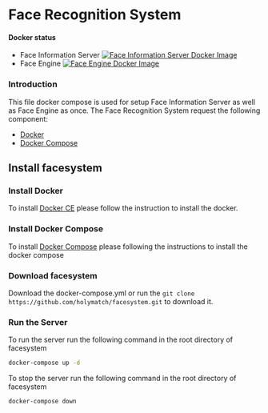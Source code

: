 # Face Recognition System

#### Docker status
+ Face Information Server
[![Face Information Server Docker Image](https://dockerbuildbadges.quelltext.eu/status.svg?organization=holymatch&repository=faceweb)](https://hub.docker.com/r/holymatch/faceweb/)
+ Face Engine
[![Face Engine Docker Image](https://dockerbuildbadges.quelltext.eu/status.svg?organization=holymatch&repository=faceengine)](https://hub.docker.com/r/holymatch/faceengine/)


### Introduction
This file docker compose is used for setup Face Information Server as well as Face Engine as once.
The Face Recognition System request the following component:
+ [Docker](https://docs.docker.com/)
+ [Docker Compose](https://docs.docker.com/compose/)

## Install facesystem

### Install Docker
To install [Docker CE](https://docs.docker.com/install/#releases) please follow the instruction to install the docker.
### Install Docker Compose
To install [Docker Compose](https://docs.docker.com/compose/install/#install-compose) please following the instructions to install the docker compose
### Download facesystem
Download the docker-compose.yml or run the `git clone https://github.com/holymatch/facesystem.git` to download it.




### Run the Server
To run the server run the following command in the root directory of facesystem
```sh
docker-compose up -d
```

To stop the server run the following command in the root directory of facesystem
```sh
docker-compose down
```
